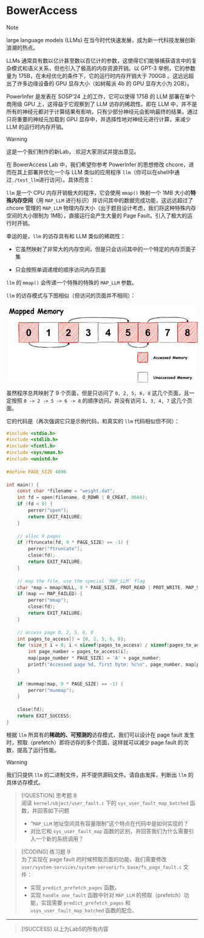# BowerAccess


> [!NOTE]
> large language models (LLMs) 在当今时代快速发展，成为新一代科技发展创新浪潮的热点。
>
> LLMs 通常具有数以亿计甚至数以百亿计的参数，这使得它们能够捕获语言中的复杂模式和语义关系，但也引入了极高的内存资源开销。以 GPT-3 举例，它的参数量为 175B，在未经优化的条件下，它的运行时内存开销大于 700GB 。这远远超出了许多边缘设备的 GPU 显存大小（如树莓派 4b 的 GPU 显存大小为 2GB）。
>
> PowerInfer 是发表在 SOSP'24 上的工作，它可以使得 175B 的 LLM 部署在单个商用级 GPU 上，这得益于它观察到了 LLM 访存的稀疏性。即在 LLM 中，并不是所有的神经元都对于计算结果有影响，只有少部分神经元会影响最终的结果，通过只将重要的神经元加载到 GPU 显存中，并选择性地对神经元进行计算，来减少 LLM 的运行时内存开销。

> [!WARNING]
> 这是一个我们制作的新Lab， 欢迎大家测试并提出意见。

在 BowerAccess Lab 中，我们希望你参考 PowerInfer 的思想修改 chcore，进而在其上部署并优化一个与 LLM 类似的应用程序 `llm`（你可以在shell中通过`./test_llm`进行访问）。具体而言：

`llm` 是一个 CPU 内存开销极大的程序，它会使用 `mmap()` 映射一个 1MB 大小的**特殊内存空间**（用 `MAP_LLM` 进行标识）并访问其中的数据完成功能，这远远超过了 chcore 管理的 `MAP_LLM` 物理内存大小（出于题目设计考虑，我们将这种特殊内存空间的大小限制为 1MB），直接运行会产生大量的 Page Fault，引入了极大的运行时开销。

幸运的是，`llm` 的访存具有和 LLM 类似的稀疏性：

- 它虽然映射了非常大的内存空间，但是只会访问其中的一个特定的内存页面子集

- 只会按照单调递增的顺序访问内存页面

`llm` 的 `mmap()` 会传递一个特殊的特殊的 `MAP_LLM` 参数。

`llm` 的访存模式与下图相似（但访问的页面并不相同）：

![llm](assets/llm.jpg)

虽然程序总共映射了 9 个页面，但是只访问了 `0, 2, 5, 6, 8` 这几个页面，且一定按照 `0 -> 2 -> 5 -> 6 -> 8` 的顺序访问，并没有访问 `1, 3, 4, 7` 这几个页面。

它的代码是（再次强调它只是示例代码，和真实的 `llm` 代码相似但不同）：

```c
#include <stdio.h>
#include <stdlib.h>
#include <fcntl.h>
#include <sys/mman.h>
#include <unistd.h>

#define PAGE_SIZE 4096

int main() {
    const char *filename = "weight.dat";
    int fd = open(filename, O_RDWR | O_CREAT, 0666);
    if (fd < 0) {
        perror("open");
        return EXIT_FAILURE;
    }

    // alloc 9 pages
    if (ftruncate(fd, 9 * PAGE_SIZE) == -1) {
        perror("ftruncate");
        close(fd);
        return EXIT_FAILURE;
    }

    // map the file, use the special `MAP_LLM` flag
    char *map = mmap(NULL, 9 * PAGE_SIZE, PROT_READ | PROT_WRITE, MAP_SHARED | MAP_LLM, fd, 0);
    if (map == MAP_FAILED) {
        perror("mmap");
        close(fd);
        return EXIT_FAILURE;
    }

    // access page 0, 2, 5, 6, 8
    int pages_to_access[] = {0, 2, 5, 6, 8};
    for (size_t i = 0; i < sizeof(pages_to_access) / sizeof(pages_to_access[0]); i++) {
        int page_number = pages_to_access[i];
        map[page_number * PAGE_SIZE] = 'A' + page_number; 
        printf("Accessed page %d, first byte: %c\n", page_number, map[page_number * PAGE_SIZE]);
    }

    if (munmap(map, 9 * PAGE_SIZE) == -1) {
        perror("munmap");
    }

    close(fd);
    return EXIT_SUCCESS;
}
```

根据 `llm` 所具有的**稀疏的、可预测的**访存模式，我们可以设计在 page fault 发生时，预取（prefetch）即将访存的多个页面，这样就可以减少 page fault 的次数，提高了运行性能。


> [!WARNING]
> 我们只提供 `llm` 的二进制文件，并不提供源码文件。请自由发挥，判断出 `llm` 的具体访存模式。

> [!QUESTION] 思考题 8  
> 阅读 `kernel/object/user_fault.c` 下的 `sys_user_fault_map_batched` 函数，并回答如下问题
>
> - “`MAP_LLM` 地址空间具有容量限制”这个特点在代码中是如何实现的？
> - 对比它和 `sys_user_fault_map` 函数的区别，并回答我们为什么需要引入一个新的系统调用？

> [!CODING]  练习题 9  
> 为了实现在 page fault 的时候预取页面的功能，我们需要修改 `user/system-services/system-servers/fs_base/fs_page_fault.c` 文件：
>
> - 实现 `predict_prefetch_pages` 函数。
> - 实现 `handle_one_fault` 函数中针对 `MAP_LLM` 的预取（prefetch）功能，实现需要 `predict_prefetch_pages` 和 `usys_user_fault_map_batched` 函数的配合。

---

> [!SUCCESS]
> 以上为Lab5的所有内容
